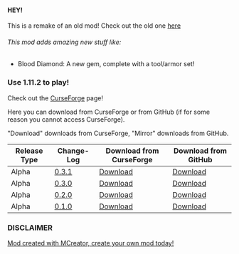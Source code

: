 #### HEY!

This is a remake of an old mod! Check out the old one [here](http://teamcstudios.pro/CStudiosMod)

###### This mod adds amazing new stuff like:

- Blood Diamond: A new gem, complete with a tool/armor set!

### Use 1.11.2 to play!

Check out the [CurseForge](https://minecraft.curseforge.com/projects/cstudiosmod/files) page!

Here you can download from CurseForge or from GitHub (if for some reason you cannot access CurseForge).

"Download" downloads from CurseForge, "Mirror" downloads from GitHub.

Release Type | Change-Log | Download from CurseForge | Download from GitHub
----------|---------|-------|-------
Alpha | [0.3.1](https://github.com/TeamCstudios/CStudiosMod2/releases/tag/v0.3.1) | [Download](https://minecraft.curseforge.com/projects/cstudiosmod/files/2534774/download) | [Download](https://github.com/TeamCstudios/CStudiosMod2/raw/v0.2.0/builds/alpha-builds/cstudiosmod2_0.3.1.jar)
Alpha | [0.3.0](https://github.com/TeamCstudios/CStudiosMod2/releases/tag/v0.3.0) | [Download](https://minecraft.curseforge.com/projects/cstudiosmod/files/2534735/download) | [Download](https://github.com/TeamCstudios/CStudiosMod2/raw/v0.2.0/builds/alpha-builds/cstudiosmod2_0.3.0.jar)
Alpha | [0.2.0](https://github.com/TeamCstudios/CStudiosMod2/releases/tag/v0.2.0) | [Download](https://minecraft.curseforge.com/projects/cstudiosmod/files/2534620/download) | [Download](https://github.com/TeamCstudios/CStudiosMod2/raw/v0.2.0/builds/alpha-builds/cstudiosmod2_0.2.0.jar)
Alpha | [0.1.0](https://github.com/TeamCstudios/CStudiosMod2/releases/tag/v0.1.0) | [Download](https://minecraft.curseforge.com/projects/cstudiosmod/files/2534494/download) | [Download](https://github.com/TeamCstudios/CStudiosMod2/raw/master/builds/alpha-builds/cstudiosmod2_0.1.0.jar)

### DISCLAIMER
[Mod created with MCreator, create your own mod today!](https://mcreator.pylo.co/)
